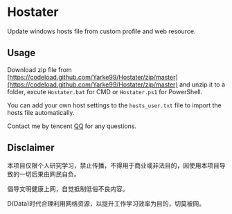 # Hostater
Update windows hosts file from custom profile and web resource.
## Usage
Download zip file from [https://codeload.github.com/Yarke99/Hostater/zip/master](https://codeload.github.com/Yarke99/Hostater/zip/master) and unzip it to a folder, excute `Hostater.bat` for CMD or `Hostater.ps1` for PowerShell.

You can add your own host settings to the `hosts_user.txt` file to import the hosts file automatically.

Contact me by tencent [QQ](http://wpa.qq.com/msgrd?v=3&uin=649306855&site=qq&menu=yes) for any questions.
## Disclaimer
本项目仅限个人研究学习，禁止传播，不得用于商业或非法目的，因使用本项目导致的一切后果由网民自负。

倡导文明健康上网，自觉抵制低俗不良内容。

D(Data)时代合理利用网络资源，以提升工作学习效率为目的，切莫被网。
